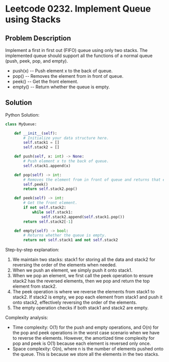 # Leetcode 0232. Implement Queue using Stacks

## Problem Description
Implement a first in first out (FIFO) queue using only two stacks. The implemented queue should support all the functions of a normal queue (push, peek, pop, and empty).

- push(x) -- Push element x to the back of queue.
- pop() -- Removes the element from in front of queue.
- peek() -- Get the front element.
- empty() -- Return whether the queue is empty.

## Solution
Python Solution:
```python
class MyQueue:

    def __init__(self):
        # Initialize your data structure here.
        self.stack1 = []
        self.stack2 = []

    def push(self, x: int) -> None:
        # Push element x to the back of queue.
        self.stack1.append(x)

    def pop(self) -> int:
        # Removes the element from in front of queue and returns that element.
        self.peek()
        return self.stack2.pop()

    def peek(self) -> int:
        # Get the front element.
        if not self.stack2:
            while self.stack1:
                self.stack2.append(self.stack1.pop())
        return self.stack2[-1]

    def empty(self) -> bool:
        # Returns whether the queue is empty.
        return not self.stack1 and not self.stack2
```

Step-by-step explanation:
1. We maintain two stacks: stack1 for storing all the data and stack2 for reversing the order of the elements when needed.
2. When we push an element, we simply push it onto stack1.
3. When we pop an element, we first call the peek operation to ensure stack2 has the reversed elements, then we pop and return the top element from stack2.
4. The peek operation is where we reverse the elements from stack1 to stack2. If stack2 is empty, we pop each element from stack1 and push it onto stack2, effectively reversing the order of the elements.
5. The empty operation checks if both stack1 and stack2 are empty.

Complexity analysis:
- Time complexity: O(1) for the push and empty operations, and O(n) for the pop and peek operations in the worst case scenario when we have to reverse the elements. However, the amortized time complexity for pop and peek is O(1) because each element is reversed only once.
- Space complexity: O(n), where n is the number of elements pushed onto the queue. This is because we store all the elements in the two stacks.